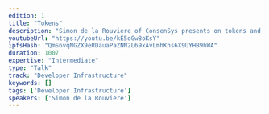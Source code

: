 ```yaml
---
edition: 1
title: "Tokens"
description: "Simon de la Rouviere of ConsenSys presents on tokens and standards on the Ethereum blockchain."
youtubeUrl: "https://youtu.be/kE5oGw8oKsY"
ipfsHash: "QmS6vqNGZX9eRDauaPaZNN2L69xAvLmhKhs6X9UYHB9hWA"
duration: 1007
expertise: "Intermediate"
type: "Talk"
track: "Developer Infrastructure"
keywords: []
tags: ['Developer Infrastructure']
speakers: ['Simon de la Rouviere']
---
```

